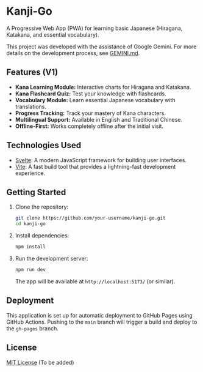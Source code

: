# Kanji-Go

A Progressive Web App (PWA) for learning basic Japanese (Hiragana, Katakana, and essential vocabulary).

This project was developed with the assistance of Google Gemini. For more details on the development process, see [GEMINI.md](GEMINI.md).

## Features (V1)

*   **Kana Learning Module:** Interactive charts for Hiragana and Katakana.
*   **Kana Flashcard Quiz:** Test your knowledge with flashcards.
*   **Vocabulary Module:** Learn essential Japanese vocabulary with translations.
*   **Progress Tracking:** Track your mastery of Kana characters.
*   **Multilingual Support:** Available in English and Traditional Chinese.
*   **Offline-First:** Works completely offline after the initial visit.

## Technologies Used

*   [Svelte](https://svelte.dev/): A modern JavaScript framework for building user interfaces.
*   [Vite](https://vitejs.dev/): A fast build tool that provides a lightning-fast development experience.

## Getting Started

1.  Clone the repository:
    ```bash
    git clone https://github.com/your-username/kanji-go.git
    cd kanji-go
    ```
2.  Install dependencies:
    ```bash
    npm install
    ```
3.  Run the development server:
    ```bash
    npm run dev
    ```
    The app will be available at `http://localhost:5173/` (or similar).

## Deployment

This application is set up for automatic deployment to GitHub Pages using GitHub Actions. Pushing to the `main` branch will trigger a build and deploy to the `gh-pages` branch.

## License

[MIT License](LICENSE) (To be added)
